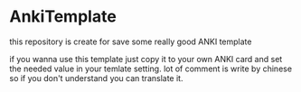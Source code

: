 # AnkiTemplate
this repository is create for save some really good ANKI template

if you wanna use this template just copy it to your own ANKI card and set the needed value in your temlate setting.
lot of comment is write by chinese so if you don't understand you can translate it.
